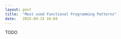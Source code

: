 ```yaml
---
layout: post
title:  "Most used Functional Programming Patterns"
date:   2015-04-15 16:04
---
```


TODO